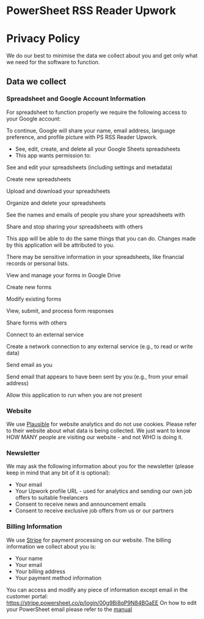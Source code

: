 # PowerSheet RSS Reader Upwork

# Privacy Policy

We do our best to minimise the data we collect about you and get only what we need for the software to function.

## Data we collect

### Spreadsheet and Google Account Information

For spreadsheet to function properly we require the following access to your Google account:

To continue, Google will share your name, email address, language preference, and profile picture with PS RSS Reader Upwork.

* See, edit, create, and delete all your Google Sheets spreadsheets
* This app wants permission to:



See and edit your spreadsheets (including settings and metadata)

Create new spreadsheets

Upload and download your spreadsheets

Organize and delete your spreadsheets

See the names and emails of people you share your spreadsheets with

Share and stop sharing your spreadsheets with others

This app will be able to do the same things that you can do. Changes made by this application will be attributed to you.

There may be sensitive information in your spreadsheets, like financial records or personal lists.



View and manage your forms in Google Drive

Create new forms

Modify existing forms

View, submit, and process form responses

Share forms with others



Connect to an external service

Create a network connection to any external service (e.g., to read or write data)


Send email as you

Send email that appears to have been sent by you (e.g., from your email address)


Allow this application to run when you are not present








### Website

We use [Plausible](https://plausible.io/) for website analytics and do not use cookies. Please refer to their website about what data is being collected.
We just want to know HOW MANY people are visiting our website - and not WHO is doing it.

### Newsletter

We may ask the following information about you for the newsletter (please keep in mind that any bit of it is optional):
* Your email
* Your Upwork profile URL - used for analytics and sending our own job offers to suitable freelancers
* Consent to receive news and announcement emails
* Consent to receive exclusive job offers from us or our partners

### Billing Information

We use [Stripe](https://stripe.com) for payment processing on our website. The billing information we collect about you is:

* Your name
* Your email
* Your billing address
* Your payment method information

You can access and modify any piece of information except email in the customer portal: https://stripe.powersheet.co/p/login/00g9Bi8qP9N84BGaEE
On how to edit your PowerSheet email please refer to the [manual](https://powersheet.co/rss-reader-upwork/manual#i-want-to-change-the-email-i-am-sending-from)



